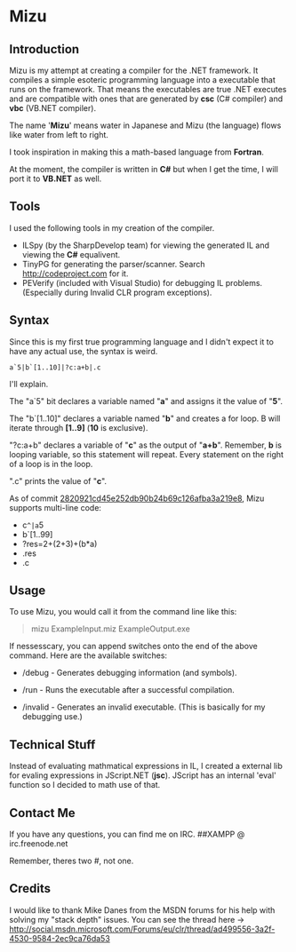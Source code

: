 Mizu
====

Introduction
------------

Mizu is my attempt at creating a compiler for the .NET framework. It compiles a simple esoteric programming language into a executable that runs on the framework. That means the executables are true .NET executes and are compatible with ones that are generated by **csc** (C# compiler) and **vbc** (VB.NET compiler).

The name '**Mizu**' means water in Japanese and Mizu (the language) flows like water from left to right.

I took inspiration in making this a math-based language from **Fortran**. 

At the moment, the compiler is written in **C#** but when I get the time, I will port it to **VB.NET** as well.

Tools
-----
I used the following tools in my creation of the compiler.

+   ILSpy (by the SharpDevelop team) for viewing the generated IL and viewing the **C#** equalivent.
+   TinyPG for generating the parser/scanner. Search http://codeproject.com for it.
+   PEVerify (included with Visual Studio) for debugging IL problems. (Especially during Invalid CLR program exceptions).

Syntax
------

Since this is my first true programming language and I didn't expect it to have any actual use, the syntax is weird.

	a`5|b`[1..10]|?c:a+b|.c

I'll explain.

The "a`5" bit declares a variable named "**a**" and assigns it the value of "**5**".

The "b`[1..10]" declares a variable named "**b**" and creates a for loop. B will iterate through **[1..9]** (**10** is exclusive).

"?c:a+b" declares a variable of "**c**" as the output of "**a+b**". Remember, **b** is looping variable, so this statement will repeat. Every statement on the right of a loop is in the loop.

".c" prints the value of "**c**".

As of commit [2820921cd45e252db90b24b69c126afba3a219e8](https://github.com/Amrykid/Project-Mizu/commit/2820921cd45e252db90b24b69c126afba3a219e8), Mizu supports multi-line code:
+   ﻿c`^|a`5	
+   b`[1..99]	
+   ?res=2+(2+3)+(b*a)	
+   .res	
+   .c


Usage
-----

To use Mizu, you would call it from the command line like this:

>   mizu ExampleInput.miz ExampleOutput.exe

If nessesscary, you can append switches onto the end of the above command. Here are the available switches:

+   /debug - Generates debugging information (and symbols).

+   /run - Runs the executable after a successful compilation.

+   /invalid - Generates an invalid executable. (This is basically for my debugging use.)

Technical Stuff
---------------

Instead of evaluating mathmatical expressions in IL, I created a external lib for evaling expressions in JScript.NET (**jsc**). JScript has an internal 'eval' function so I decided to math use of that.


Contact Me
----------

If you have any questions, you can find me on IRC. ##XAMPP @ irc.freenode.net

Remember, theres two #, not one.

Credits
-------

I would like to thank Mike Danes from the MSDN forums for his help with solving my "stack depth" issues. You can see the thread here -> http://social.msdn.microsoft.com/Forums/eu/clr/thread/ad499556-3a2f-4530-9584-2ec9ca76da53